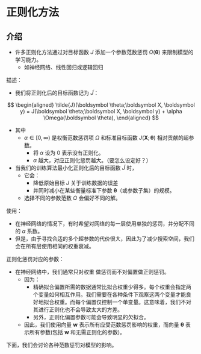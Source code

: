# 正则化方法

## 介绍

- 许多正则化方法通过对目标函数 $J$ 添加一个参数范数惩罚 $\Omega(\boldsymbol \theta)$ 来限制模型的学习能力。
  - 如神经网络、线性回归或逻辑回归

描述：

- 我们将正则化后的目标函数记为 $\tilde{J}$：


$$
\begin{aligned}
\tilde{J}(\boldsymbol \theta;\boldsymbol X, \boldsymbol y) = J(\boldsymbol \theta;\boldsymbol X, \boldsymbol y) + \alpha \Omega(\boldsymbol \theta),
\end{aligned}
$$

- 其中
  - $\alpha \in [0, \infty)$ 是权衡范数惩罚项 $\Omega$ 和标准目标函数 $J(\boldsymbol X;\boldsymbol \theta)$ 相对贡献的超参数。
    - 将 $\alpha$ 设为 0 表示没有正则化。
    - $\alpha$ 越大，对应正则化惩罚越大。（要怎么设定好？）
- 当我们的训练算法最小化正则化后的目标函数 $\tilde{J}$ 时，
  - 它会：
    - 降低原始目标 $J$ 关于训练数据的误差
    - 并同时减小在某些衡量标准下参数 $\boldsymbol \theta$（或参数子集）的规模。
  - 选择不同的参数范数 $\Omega$ 会偏好不同的解。


使用：

- 在神经网络的情况下，有时希望对网络的每一层使用单独的惩罚，并分配不同的 $\alpha$ 系数。
- 但是，由于寻找合适的多个超参数的代价很大，因此为了减少搜索空间，我们会在所有层使用相同的权重衰减。


正则化惩罚对应的参数：

- 在神经网络中，我们通常只对权重 做惩罚而不对偏置做正则惩罚。
  - 因为：
    - 精确拟合偏置所需的数据通常比拟合权重少得多。每个权重会指定两个变量如何相互作用。我们需要在各种条件下观察这两个变量才能良好地拟合权重。而每个偏置仅控制一个单变量。这意味着，我们不对其进行正则化也不会导致太大的方差。
    - 另外，正则化偏置参数可能会导致明显的欠拟合。
  - 因此，我们使用向量 $\boldsymbol w$ 表示所有应受范数惩罚影响的权重，而向量 $\boldsymbol \theta$ 表示所有参数(包括 $\boldsymbol w$ 和无需正则化的参数)。



下面，我们会讨论各种范数惩罚对模型的影响。

